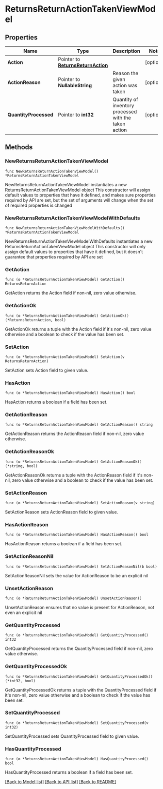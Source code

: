 # ReturnsReturnActionTakenViewModel

## Properties

Name | Type | Description | Notes
------------ | ------------- | ------------- | -------------
**Action** | Pointer to [**ReturnsReturnAction**](Returns.ReturnAction.md) |  | [optional] 
**ActionReason** | Pointer to **NullableString** | Reason the given action was taken | [optional] 
**QuantityProcessed** | Pointer to **int32** | Quantity of inventory processed with the taken action | [optional] 

## Methods

### NewReturnsReturnActionTakenViewModel

`func NewReturnsReturnActionTakenViewModel() *ReturnsReturnActionTakenViewModel`

NewReturnsReturnActionTakenViewModel instantiates a new ReturnsReturnActionTakenViewModel object
This constructor will assign default values to properties that have it defined,
and makes sure properties required by API are set, but the set of arguments
will change when the set of required properties is changed

### NewReturnsReturnActionTakenViewModelWithDefaults

`func NewReturnsReturnActionTakenViewModelWithDefaults() *ReturnsReturnActionTakenViewModel`

NewReturnsReturnActionTakenViewModelWithDefaults instantiates a new ReturnsReturnActionTakenViewModel object
This constructor will only assign default values to properties that have it defined,
but it doesn't guarantee that properties required by API are set

### GetAction

`func (o *ReturnsReturnActionTakenViewModel) GetAction() ReturnsReturnAction`

GetAction returns the Action field if non-nil, zero value otherwise.

### GetActionOk

`func (o *ReturnsReturnActionTakenViewModel) GetActionOk() (*ReturnsReturnAction, bool)`

GetActionOk returns a tuple with the Action field if it's non-nil, zero value otherwise
and a boolean to check if the value has been set.

### SetAction

`func (o *ReturnsReturnActionTakenViewModel) SetAction(v ReturnsReturnAction)`

SetAction sets Action field to given value.

### HasAction

`func (o *ReturnsReturnActionTakenViewModel) HasAction() bool`

HasAction returns a boolean if a field has been set.

### GetActionReason

`func (o *ReturnsReturnActionTakenViewModel) GetActionReason() string`

GetActionReason returns the ActionReason field if non-nil, zero value otherwise.

### GetActionReasonOk

`func (o *ReturnsReturnActionTakenViewModel) GetActionReasonOk() (*string, bool)`

GetActionReasonOk returns a tuple with the ActionReason field if it's non-nil, zero value otherwise
and a boolean to check if the value has been set.

### SetActionReason

`func (o *ReturnsReturnActionTakenViewModel) SetActionReason(v string)`

SetActionReason sets ActionReason field to given value.

### HasActionReason

`func (o *ReturnsReturnActionTakenViewModel) HasActionReason() bool`

HasActionReason returns a boolean if a field has been set.

### SetActionReasonNil

`func (o *ReturnsReturnActionTakenViewModel) SetActionReasonNil(b bool)`

 SetActionReasonNil sets the value for ActionReason to be an explicit nil

### UnsetActionReason
`func (o *ReturnsReturnActionTakenViewModel) UnsetActionReason()`

UnsetActionReason ensures that no value is present for ActionReason, not even an explicit nil
### GetQuantityProcessed

`func (o *ReturnsReturnActionTakenViewModel) GetQuantityProcessed() int32`

GetQuantityProcessed returns the QuantityProcessed field if non-nil, zero value otherwise.

### GetQuantityProcessedOk

`func (o *ReturnsReturnActionTakenViewModel) GetQuantityProcessedOk() (*int32, bool)`

GetQuantityProcessedOk returns a tuple with the QuantityProcessed field if it's non-nil, zero value otherwise
and a boolean to check if the value has been set.

### SetQuantityProcessed

`func (o *ReturnsReturnActionTakenViewModel) SetQuantityProcessed(v int32)`

SetQuantityProcessed sets QuantityProcessed field to given value.

### HasQuantityProcessed

`func (o *ReturnsReturnActionTakenViewModel) HasQuantityProcessed() bool`

HasQuantityProcessed returns a boolean if a field has been set.


[[Back to Model list]](../README.md#documentation-for-models) [[Back to API list]](../README.md#documentation-for-api-endpoints) [[Back to README]](../README.md)


